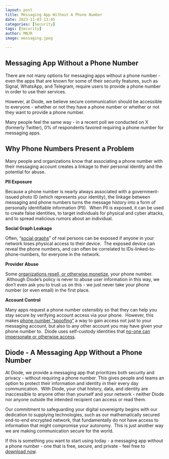 ```yaml
---
layout: post
title: Messaging App Without A Phone Number
date: 2023-11-03 13:45
categories: [Security]
tags: [Security]
author: MNJR
image: messaging.jpeg

---
```

## Messaging App Without a Phone Number

There are not many options for messaging apps without a phone number - even the apps that are known for some of their security features, such as Signal, WhatsApp, and Telegram, require users to provide a phone number in order to use their services.  

However, at Diode, we believe secure communication should be accessible to everyone - whether or not they have a phone number or whether or not they want to provide a phone number. 

Many people feel the same way - in a recent poll we conducted on X (formerly Twitter), 0% of respondents favored requiring a phone number for messaging apps.

## Why Phone Numbers Present a Problem

Many people and organizations know that associating a phone number with their messaging account creates a linkage to their personal identity and the potential for abuse.  

**PII Exposure**

Because a phone number is nearly always associated with a government-issued photo ID (which represents your identity), the linkage between messaging and phone numbers turns the message history into a form of personally identifiable information (PII).  When PII is exposed, it can be used to create false identities, to target individuals for physical and cyber attacks, and to spread malicious rumors about an individual.

**Social Graph Leakage**

Often, “[social graphs](https://en.wikipedia.org/wiki/Social_graph)” of real persons can be exposed if anyone in your network loses physical access to their device.  The exposed device can reveal the phone numbers, and can often be correlated to IDs-linked-to-phone-numbers, for everyone in the network.

**Provider Abuse**

Some [organizations resell, or otherwise monetize](https://www.wired.co.uk/article/change-your-phone-number-online-privacy), your phone number.  Although Diode’s policy is never to abuse user information in this way, we don’t even ask you to trust us on this - we just never take your phone number (or even email) in the first place.

**Account Control**

Many apps request a phone number ostensibly so that they can help you stay secure by verifying account access via your phone.  However, this makes [phone number “spoofing”](https://krebsonsecurity.com/2019/03/why-phone-numbers-stink-as-identity-proof/) a way to gain access not just to your messaging account, but also to any other account you may have given your phone number to.  Diode uses self-custody identities that [no-one can impersonate or otherwise access](https://futurism.com/the-byte/hackers-elon-musk-twitter). 

## Diode - A Messaging App Without a Phone Number

At Diode, we provide a messaging app that prioritizes both security and privacy - without requiring a phone number. This gives people and teams an option to protect their information and identity in their every day communication.  With Diode, your chat history, data, and identity are inaccessible to anyone other than yourself and your network - neither Diode nor anyone outside the intended recipient can access or read them. 

Our commitment to safeguarding your digital sovereignty begins with our dedication to supplying technologies, such as our mathematically secured end-to-end encrypted network, that fundamentally do not have access to information that might compromise your autonomy.  This is just another way we are making communication secure for the world.

If this is something you want to start using today - a messaging app without a phone number - one that is free, secure, and private - feel free to [download now](diode.io/download). 
